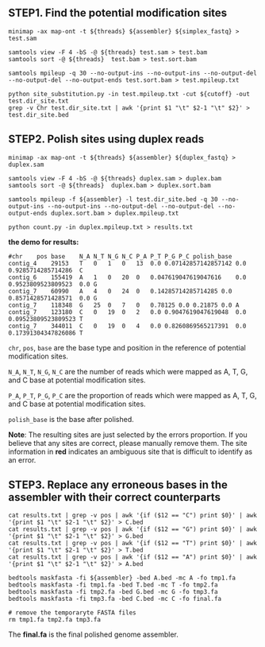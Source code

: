 ## STEP1. Find the potential modification sites

```shell
minimap -ax map-ont -t ${threads} ${assembler} ${simplex_fastq} > test.sam

samtools view -F 4 -bS -@ ${threads} test.sam > test.bam
samtools sort -@ ${threads}  test.bam > test.sort.bam

samtools mpileup -q 30 --no-output-ins --no-output-ins --no-output-del --no-output-del --no-output-ends test.sort.bam > test.mpileup.txt 

python site_substitution.py -in test.mpileup.txt -cut ${cutoff} -out test.dir_site.txt
grep -v Chr test.dir_site.txt | awk '{print $1 "\t" $2-1 "\t" $2}' > test.dir_site.bed
```



## STEP2. Polish sites using duplex reads

```shell
minimap -ax map-ont -t ${threads} ${assembler} ${duplex_fastq} > duplex.sam

samtools view -F 4 -bS -@ ${threads} duplex.sam > duplex.bam
samtools sort -@ ${threads}  duplex.bam > duplex.sort.bam

samtools mpileup -f ${assembler} -l test.dir_site.bed -q 30 --no-output-ins --no-output-ins --no-output-del --no-output-del --no-output-ends duplex.sort.bam > duplex.mpileup.txt

python count.py -in duplex.mpileup.txt > results.txt
```

**the demo for results:**

```shell
#chr	pos	base	N_A	N_T	N_G	N_C	P_A	P_T	P_G	P_C	polish_base
contig_4	29153	T	0	1	0	13	0.0	0.07142857142857142	0.0	0.9285714285714286	C
contig_6	155419	A	1	0	20	0	0.047619047619047616	0.0	0.9523809523809523	0.0	G
contig_7	60990	A	4	0	24	0	0.14285714285714285	0.0	0.8571428571428571	0.0	G
contig_7	118348	G	25	0	7	0	0.78125	0.0	0.21875	0.0	A
contig_7	123180	C	0	19	0	2	0.0	0.9047619047619048	0.0	0.09523809523809523	T
contig_7	344011	C	0	19	0	4	0.0	0.8260869565217391	0.0	0.17391304347826086	T
```

`chr`, `pos`, `base`  are the base type and position in the reference of potential modification sites.

`N_A`, `N_T`, `N_G`, `N_C` are the number of reads which were mapped as A, T, G, and C base at potential modification sites.

`P_A`, `P_T`, `P_G`, `P_C` are the proportion of reads which were mapped as A, T, G, and C base at potential modification sites.

`polish_base`  is the base after polished. 

**Note**: The resulting sites are just selected by the errors proportion. If you believe that any sites are correct, please manually remove them. The site information in **red** indicates an ambiguous site that is difficult to identify as an error.



## STEP3. Replace any erroneous bases in the assembler with their correct counterparts

```shell
cat results.txt | grep -v pos | awk '{if ($12 == "C") print $0}' | awk '{print $1 "\t" $2-1 "\t" $2}' > C.bed
cat results.txt | grep -v pos | awk '{if ($12 == "G") print $0}' | awk '{print $1 "\t" $2-1 "\t" $2}' > G.bed
cat results.txt | grep -v pos | awk '{if ($12 == "T") print $0}' | awk '{print $1 "\t" $2-1 "\t" $2}' > T.bed
cat results.txt | grep -v pos | awk '{if ($12 == "A") print $0}' | awk '{print $1 "\t" $2-1 "\t" $2}' > A.bed

bedtools maskfasta -fi ${assembler} -bed A.bed -mc A -fo tmp1.fa
bedtools maskfasta -fi tmp1.fa -bed T.bed -mc T -fo tmp2.fa
bedtools maskfasta -fi tmp2.fa -bed G.bed -mc G -fo tmp3.fa
bedtools maskfasta -fi tmp3.fa -bed C.bed -mc C -fo final.fa

# remove the temporaryte FASTA files
rm tmp1.fa tmp2.fa tmp3.fa
```

The **final.fa**  is the final polished genome assembler.


